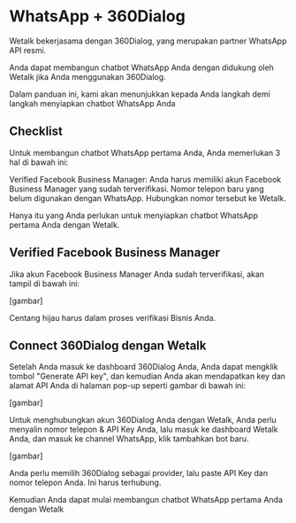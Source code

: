 # WhatsApp + 360Dialog

Wetalk bekerjasama dengan 360Dialog, yang merupakan partner WhatsApp API resmi. 

Anda dapat membangun chatbot WhatsApp Anda dengan didukung oleh Wetalk jika Anda menggunakan 360Dialog.

Dalam panduan ini, kami akan menunjukkan kepada Anda langkah demi langkah menyiapkan chatbot WhatsApp Anda

## Checklist

Untuk membangun chatbot WhatsApp pertama Anda, Anda memerlukan 3 hal di bawah ini:

Verified Facebook Business Manager: Anda harus memiliki akun Facebook Business Manager yang sudah terverifikasi.
Nomor telepon baru yang belum digunakan dengan WhatsApp.
Hubungkan nomor tersebut ke Wetalk.

Hanya itu yang Anda perlukan untuk menyiapkan chatbot WhatsApp pertama Anda dengan Wetalk.

## Verified Facebook Business Manager

Jika akun Facebook Business Manager Anda sudah terverifikasi, akan tampil di bawah ini:

[gambar]

Centang hijau harus dalam proses verifikasi Bisnis Anda.

## Connect 360Dialog dengan Wetalk

Setelah Anda masuk ke dashboard 360Dialog Anda, Anda dapat mengklik tombol "Generate API key", dan kemudian Anda akan mendapatkan key dan alamat API Anda di halaman pop-up seperti gambar di bawah ini:

[gambar]

Untuk menghubungkan akun 360Dialog Anda dengan Wetalk, Anda perlu menyalin nomor telepon & API Key Anda, lalu masuk ke dashboard Wetalk Anda, dan masuk ke channel WhatsApp, klik tambahkan bot baru.

[gambar]

Anda perlu memilih 360Dialog sebagai provider, lalu paste API Key dan nomor telepon Anda. Ini harus terhubung.

Kemudian Anda dapat mulai membangun chatbot WhatsApp pertama Anda dengan Wetalk

